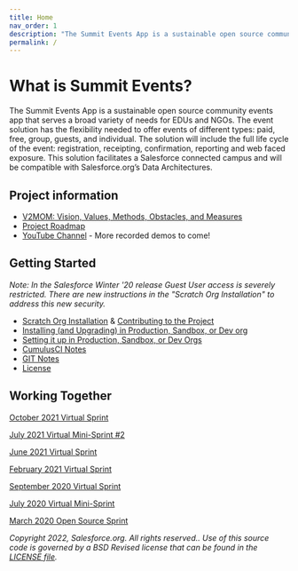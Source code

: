 ```yaml
---
title: Home
nav_order: 1
description: "The Summit Events App is a sustainable open source community events app that serves a broad variety of needs for EDUs and NGOs."
permalink: /
---
```


# What is Summit Events?

The Summit Events App is a sustainable open source community events app that serves a broad variety of needs for EDUs and NGOs. The event solution has the flexibility needed to offer events of different types: paid, free, group, guests, and individual. The solution will include the full life cycle of the event: registration, receipting, confirmation, reporting and web faced exposure. This solution facilitates a Salesforce connected campus and will be compatible with Salesforce.org’s Data Architectures.

## Project information

* [V2MOM: Vision, Values, Methods, Obstacles, and Measures](https://github.com/SFDO-Community/Summit-Events-App/wiki/V2MOM)
* [Project Roadmap](https://github.com/SFDO-Community/Summit-Events-App/wiki/Road-Map)
* [YouTube Channel](https://www.youtube.com/channel/UCfc-Xkm-RrNxsK6Bs3KO6Rw) - More recorded demos to come!

[1]: <https://github.com/SFDO-Community/Summit-Events-App/blob/master/docs/scatch-org-creation.md> "Setting up Summit Events App for Scratch org Development"
[2]: <https://github.com/SFDO-Community/Summit-Events-App/blob/master/docs/Prod-Install.md> "How to install Summit Events in Production, Sandbox, or Dev org"
[3]: <https://github.com/SFDO-Community/Summit-Events-App/wiki/0a-%E2%80%93-Setting-Up-Summit-Events-After-Installing-Package> "How to set up Summit Events in Salesforce"
[4]: <https://github.com/SFDO-Community/Summit-Events-App/blob/master/docs/CumulusCI-notes.md> "Notes on using Cumulus CI"
[5]: <https://github.com/SFDO-Community/Summit-Events-App/blob/master/docs/GIT-notes.md> "Notes on using GIT"
[6]: <https://github.com/SFDO-Community/Summit-Events-App/blob/master/LICENSE.md> "License"
[7]: <https://www.stthomas.edu> "University of St. Thomas"
[8]: <https://github.com/SFDO-Community/Summit-Events-App/blob/master/docs/files/USTEvent_DOCS.zip> "Old Event Documentation"

## Getting Started

*Note: In the Salesforce Winter '20 release Guest User access is severely restricted. There are new instructions in the "Scratch Org Installation"
to address this new security.*
* [Scratch Org Installation][1] & [Contributing to the Project](https://github.com/SFDO-Community/Summit-Events-App/wiki/Contributing-to-Summit-Events)
* [Installing (and Upgrading) in Production, Sandbox, or Dev org][2]
* [Setting it up in Production, Sandbox, or Dev Orgs][3]
* [CumulusCI Notes][4]
* [GIT Notes][5]
* [License][6]

## Working Together
[October 2021 Virtual Sprint](https://github.com/SFDO-Community/Summit-Events-App/wiki/Road-Map#sprint-five---october-virtual-2021)

[July 2021 Virtual Mini-Sprint #2](https://github.com/SFDO-Community/Summit-Events-App/wiki/Road-Map#july-virtual-2021---mini-sprint-2)

[June 2021 Virtual Sprint](https://github.com/SFDO-Community/Summit-Events-App/wiki/Road-Map#sprint-four---june-virtual-2021)

[February 2021 Virtual Sprint](https://github.com/SFDO-Community/Summit-Events-App/wiki/Road-Map#sprint-three---february-virtual-2021)

[September 2020 Virtual Sprint](https://github.com/SFDO-Community/Summit-Events-App/wiki/Road-Map#sprint-two---september-virtual-2020)

[July 2020 Virtual Mini-Sprint](https://github.com/SFDO-Community/Summit-Events-App/wiki/Road-Map#mini-sprint---july-2020)

[March 2020 Open Source Sprint](https://github.com/SFDO-Community/Summit-Events-App/wiki/Road-Map#sprint-one---2020)

*Copyright 2022, Salesforce.org. All rights reserved..
Use of this source code is governed by a BSD Revised
license that can be found in the [LICENSE file][6].*

